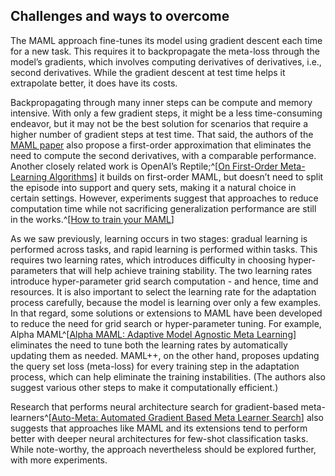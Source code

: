 ## Challenges and ways to overcome

The MAML approach fine-tunes its model using gradient descent each time for a new task. This requires it to backpropagate the meta-loss through 
the model’s gradients, which involves computing derivatives of derivatives, i.e., second derivatives. While the gradient descent at test time helps it extrapolate better, it does have its costs.

Backpropagating through many inner steps can be compute and memory intensive. With only a few gradient steps, it might be a less time-consuming 
endeavor, but it may not be the best solution for scenarios that require a higher number of gradient steps at test time. That said, the authors of 
the [MAML paper](https://arxiv.org/pdf/1703.03400.pdf) also propose a first-order approximation that eliminates the need to compute the second 
derivatives, with a comparable performance. Another closely related work is OpenAI’s Reptile;^[[On First-Order Meta-Learning Algorithms](https://arxiv.org/pdf/1803.02999.pdf)] it builds on first-order MAML, but doesn’t need to split the episode into support and query sets, making it a 
natural choice in certain settings. However, experiments suggest that approaches to reduce computation time while not sacrificing generalization 
performance are still in the works.^[[How to train your MAML](https://arxiv.org/pdf/1810.09502.pdf)]

As we saw previously, learning occurs in two stages: gradual learning is performed across tasks, and rapid learning is performed within tasks. 
This requires two learning rates, which introduces difficulty in choosing hyper-parameters that will help achieve training stability. 
The two learning rates introduce hyper-parameter grid search computation - and hence, time and resources. It is also important to select the learning rate for the adaptation process carefully, because the model is learning over only a few examples. In that regard, some solutions or extensions to MAML 
have been developed to reduce the need for grid search or hyper-parameter tuning. For example, 
Alpha MAML^[[Alpha MAML: Adaptive Model Agnostic Meta Learning](https://arxiv.org/abs/1905.07435)] eliminates the need to tune both the learning 
rates by automatically updating them as needed. MAML++, on the other hand, proposes updating the query set loss (meta-loss) for every training 
step in the adaptation process, which can help eliminate the training instabilities. (The authors also suggest various other steps to make it computationally efficient.)

Research that performs neural architecture search for gradient-based meta-learners^[[Auto-Meta: Automated Gradient Based Meta Learner Search](https://arxiv.org/abs/1806.06927)] also suggests that approaches like MAML and its extensions tend to perform better with deeper neural architectures for few-shot classification tasks. While note-worthy, the approach nevertheless should be explored further, with more experiments.

